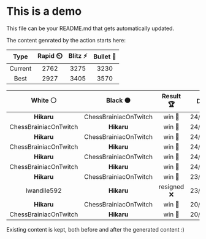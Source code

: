 # This is a demo

This file can be your README.md that gets automatically updated.

The content genrated by the action starts here:

<!--START_SECTION:chessStats-->
<!-- Automatically generated with https://github.com/Balastrong/chess-stats-action -->

| Type | Rapid ⏲️ | Blitz ⚡ | Bullet 🔫 |
|:---:|:---:|:---:|:---:|
| Current | 2762 | 3275 | 3230 |
| Best | 2927 | 3405 | 3570 |

| White ⚪ | Black ⚫ | Result 🏆 | Date 📅 | Position 🗺️ | Type 🕕 |
|:---:|:---:|:---:|:---:|:---:|:---:|
| **Hikaru** | ChessBrainiacOnTwitch | win 🥇 | 24/6/2024 | <a href="http://www.ee.unb.ca/cgi-bin/tervo/fen.pl?select=2rR1k1r/4Rpp1/p4q1p/1p6/2p2b2/5N2/PPP3PP/1K1Q4 b - -">Link</a> | Blitz |
| ChessBrainiacOnTwitch | **Hikaru** | win 🥇 | 24/6/2024 | <a href="http://www.ee.unb.ca/cgi-bin/tervo/fen.pl?select=8/pp2Qp2/1kp1p3/4P3/3r1p2/P3n1p1/1P6/6K1 w - -">Link</a> | Blitz |
| **Hikaru** | ChessBrainiacOnTwitch | win 🥇 | 24/6/2024 | <a href="http://www.ee.unb.ca/cgi-bin/tervo/fen.pl?select=4B1k1/5p1p/3p2p1/3P4/1qpQP3/8/rP4PP/5R1K b - -">Link</a> | Blitz |
| ChessBrainiacOnTwitch | **Hikaru** | win 🥇 | 24/6/2024 | <a href="http://www.ee.unb.ca/cgi-bin/tervo/fen.pl?select=8/5pk1/8/3Q1p2/4p2p/3p3P/1q3KP1/8 w - -">Link</a> | Blitz |
| **Hikaru** | ChessBrainiacOnTwitch | win 🥇 | 24/6/2024 | <a href="http://www.ee.unb.ca/cgi-bin/tervo/fen.pl?select=4r1k1/pb3pbp/1pn2qp1/3BP3/8/5N1P/P3QPP1/2RR2K1 b - -">Link</a> | Blitz |
| ChessBrainiacOnTwitch | **Hikaru** | win 🥇 | 24/6/2024 | <a href="http://www.ee.unb.ca/cgi-bin/tervo/fen.pl?select=6k1/p4pp1/2p1p3/2P1rq1p/1PR4P/P2r2P1/3N1b1K/3Q1R2 w - -">Link</a> | Blitz |
| **Hikaru** | ChessBrainiacOnTwitch | win 🥇 | 23/6/2024 | <a href="http://www.ee.unb.ca/cgi-bin/tervo/fen.pl?select=8/6k1/6R1/p2B3P/Pb3p2/3P1K2/r7/8 b - -">Link</a> | Blitz |
| lwandile592 | **Hikaru** | resigned ❌ | 23/6/2024 | <a href="http://www.ee.unb.ca/cgi-bin/tervo/fen.pl?select=r1bqk2r/pp2npbp/2p1n1p1/3p4/8/1B1P3N/PPP1NPPP/R1BQK2R w KQkq -">Link</a> | Rapid |
| **Hikaru** | ChessBrainiacOnTwitch | win 🥇 | 20/6/2024 | <a href="http://www.ee.unb.ca/cgi-bin/tervo/fen.pl?select=2r2bk1/8/6N1/R1P4p/1pK5/1P6/2P1R1PP/5r2 b - -">Link</a> | Blitz |
| ChessBrainiacOnTwitch | **Hikaru** | win 🥇 | 20/6/2024 | <a href="http://www.ee.unb.ca/cgi-bin/tervo/fen.pl?select=8/1p2pk2/p2p4/P2P2B1/4p3/6P1/1b4K1/8 w - -">Link</a> | Blitz |

<!--END_SECTION:chessStats-->

Existing content is kept, both before and after the generated content :)

